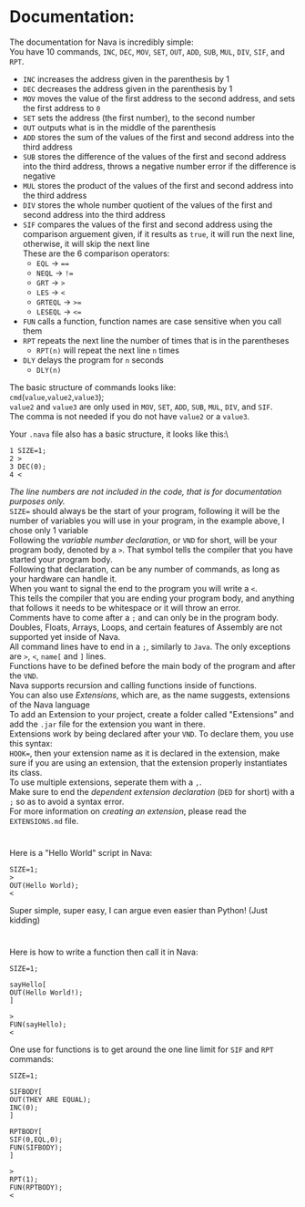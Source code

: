 # Documentation:

The documentation for Nava is incredibly simple:\
    You have 10 commands, `INC`, `DEC`, `MOV`, `SET`, `OUT`, `ADD`, `SUB`, `MUL`, `DIV`, `SIF`, and `RPT`.
- `INC` increases the address given in the parenthesis by 1
- `DEC` decreases the address given in the parenthesis by 1
- `MOV` moves the value of the first address to the second address, and sets the first address to `0`
- `SET` sets the address (the first number), to the second number
- `OUT` outputs what is in the middle of the parenthesis
- `ADD` stores the sum of the values of the first and second address into the third address
- `SUB` stores the difference of the values of the first and second address into the third address, throws a negative number error if the difference is negative
- `MUL` stores the product of the values of the first and second address into the third address
- `DIV` stores the whole number quotient of the values of the first and second address into the third address
- `SIF` compares the values of the first and second address using the comparison arguement given, if it results as `true`, it will run the next line, otherwise, it will skip the next line\
    These are the 6 comparison operators:
    - `EQL` -> `==`
    - `NEQL` -> `!=`
    - `GRT` -> `>`
    - `LES` -> `<`
    - `GRTEQL` -> `>=`
    - `LESEQL` -> `<=`
- `FUN` calls a function, function names are case sensitive when you call them
- `RPT` repeats the next line the number of times that is in the parentheses
    - `RPT(n)` will repeat the next line `n` times
- `DLY` delays the program for `n` seconds
    - `DLY(n)`

The basic structure of commands looks like:\
`cmd`(`value`,`value2`,`value3`);\
`value2` and `value3` are only used in `MOV`, `SET`, `ADD`, `SUB`, `MUL`, `DIV`, and `SIF`.\
The comma is not needed if you do not have `value2` or a `value3`.

Your `.nava` file also has a basic structure, it looks like this:\
```
1 SIZE=1;
2 >
3 DEC(0);
4 <
```
*The line numbers are not included in the code, that is for documentation purposes only.* \
`SIZE=` should always be the start of your program, following it will be the number of variables you will use in your program, in the example above, I chose only 1 variable\
Following the *variable number declaration*, or `VND` for short, will be your program body, denoted by a `>`. That symbol tells the compiler that you have started your program body.\
Following that declaration, can be any number of commands, as long as your hardware can handle it.\
When you want to signal the end to the program you will write a `<`.\
This tells the compiler that you are ending your program body, and anything that follows it needs to be whitespace or it will throw an error.\
Comments have to come after a `;` and can only be in the program body.\
Doubles, Floats, Arrays, Loops, and certain features of Assembly are not supported yet inside of Nava.\
All command lines have to end in a `;`, similarly to `Java`. The only exceptions are `>`, `<`, `name[` and `]` lines.\
Functions have to be defined before the main body of the program and after the `VND`.\
Nava supports recursion and calling functions inside of functions.\
You can also use *Extensions*, which are, as the name suggests, extensions of the Nava language\
To add an Extension to your project, create a folder called "Extensions" and add the `.jar` file for the extension you want in there.\
Extensions work by being declared after your `VND`. To declare them, you use this syntax:\
`HOOK=`, then your extension name as it is declared in the extension, make sure if you are using an extension, that the extension properly instantiates its class.\
To use multiple extensions, seperate them with a `,`.\
Make sure to end the *dependent extension declaration* (`DED` for short) with a `;` so as to avoid a syntax error.\
For more information on *creating an extension*, please read the `EXTENSIONS.md` file.

# 
Here is a "Hello World" script in Nava:
```
SIZE=1;
>
OUT(Hello World);
<
```
Super simple, super easy, I can argue even easier than Python! (Just kidding)

#
Here is how to write a function then call it in Nava:
```
SIZE=1;

sayHello[
OUT(Hello World!);
]

>
FUN(sayHello);
<
```
One use for functions is to get around the one line limit for `SIF` and `RPT` commands:
```
SIZE=1;

SIFBODY[
OUT(THEY ARE EQUAL);
INC(0);
]

RPTBODY[
SIF(0,EQL,0);
FUN(SIFBODY);
]

>
RPT(1);
FUN(RPTBODY);
<
```